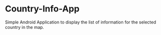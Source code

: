 # Country-Info-App
Simple Android Application to display the list of information for the selected country in the map.


